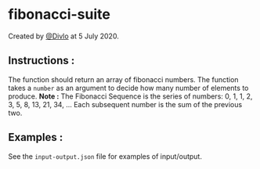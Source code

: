 # fibonacci-suite

Created by [@Divlo](https://github.com/Divlo) at 5 July 2020.

## Instructions :

The function should return an array of fibonacci numbers. The function takes a `number` as an argument to decide how many number of elements to produce. 
**Note :** The Fibonacci Sequence is the series of numbers: 0, 1, 1, 2, 3, 5, 8, 13, 21, 34, ... Each subsequent number is the sum of the previous two.

## Examples :

See the `input-output.json` file for examples of input/output.
